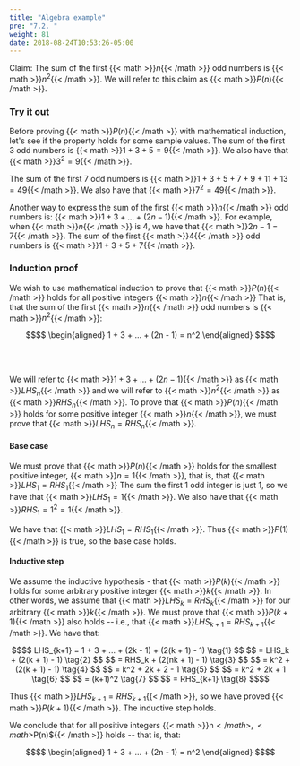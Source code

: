 ```yaml
---
title: "Algebra example"
pre: "7.2. "
weight: 81
date: 2018-08-24T10:53:26-05:00
---
```


Claim: The sum of the first {{< math >}}$n${{< /math >}} odd numbers is {{< math >}}$n^2${{< /math >}}. We will refer to this claim as {{< math >}}$P(n)${{< /math >}}.

### Try it out

Before proving {{< math >}}$P(n)${{< /math >}} with mathematical induction, let's see if the property holds for some sample values. The sum of the first 3 odd numbers is {{< math >}}$1 + 3 + 5 = 9${{< /math >}}. We also have that {{< math >}}$3^2 = 9${{< /math >}}.

The sum of the first 7 odd numbers is {{< math >}}$1 + 3 + 5 + 7 + 9 + 11 + 13 = 49${{< /math >}}. We also have that {{< math >}}$7^2 = 49${{< /math >}}.

Another way to express the sum of the first {{< math >}}$n${{< /math >}} odd numbers is: {{< math >}}$1 + 3 + ... + (2n - 1)${{< /math >}}. For example, when {{< math >}}$n${{< /math >}} is 4, we have that {{< math >}}$2n - 1 = 7${{< /math >}}. The sum of the first {{< math >}}$4${{< /math >}} odd numbers is {{< math >}}$1 + 3 + 5 + 7${{< /math >}}.

### Induction proof

We wish to use mathematical induction to prove that {{< math >}}$P(n)${{< /math >}} holds for all positive integers {{< math >}}$n${{< /math >}} That is, that the sum of the first {{< math >}}$n${{< /math >}} odd numbers is {{< math >}}$n^2${{< /math >}}:

```math
$$
\begin{aligned}
1 + 3 + ... + (2n - 1) = n^2
\end{aligned}
$$
```

<br>
<br>

We will refer to {{< math >}}$1 + 3 + ... + (2n - 1)${{< /math >}} as {{< math >}}$LHS_n${{< /math >}} and we will refer to {{< math >}}$n^2${{< /math >}} as {{< math >}}$RHS_n${{< /math >}}. To prove that {{< math >}}$P(n)${{< /math >}} holds for some positive integer {{< math >}}$n${{< /math >}}, we must prove that {{< math >}}$LHS_n = RHS_n${{< /math >}}.

#### Base case

We must prove that {{< math >}}$P(n)${{< /math >}} holds for the smallest positive integer, {{< math >}}$n = 1${{< /math >}}, that is, that {{< math >}}$LHS_1 = RHS_1${{< /math >}}  The sum the first 1 odd integer is just 1, so we have that {{< math >}}$LHS_1 = 1${{< /math >}}. We also have that {{< math >}}$RHS_1 = 1^2 = 1${{< /math >}}.

We have that {{< math >}}$LHS_1 = RHS_1${{< /math >}}. Thus {{< math >}}$P(1)${{< /math >}} is true, so the base case holds.

#### Inductive step

We assume the inductive hypothesis - that {{< math >}}$P(k)${{< /math >}} holds for some arbitrary positive integer {{< math >}}$k${{< /math >}}. In other words, we assume that {{< math >}}$LHS_k = RHS_k${{< /math >}} for our arbitrary {{< math >}}$k${{< /math >}}. We must prove that {{< math >}}$P(k+1)${{< /math >}} also holds -- i.e., that {{< math >}}$LHS_{k+1} = RHS_{k+1}${{< /math >}}. We have that:

```math
$$
LHS_{k+1} = 1 + 3 + ... + (2k - 1) + (2(k + 1) - 1) \tag{1}
$$
$$
= LHS_k + (2(k + 1) - 1) \tag{2}
$$
$$
= RHS_k + (2(nk + 1) - 1) \tag{3}
$$
$$
= k^2 + (2(k + 1) - 1) \tag{4}
$$
$$
= k^2 + 2k + 2 - 1 \tag{5}
$$
$$
= k^2 + 2k + 1 \tag{6}
$$
$$
= (k+1)^2 \tag{7}
$$
$$
= RHS_{k+1} \tag{8}
$$
```

Thus {{< math >}}$LHS_{k+1} = RHS_{k+1}${{< /math >}}, so we have proved {{< math >}}$P(k+1)${{< /math >}}. The inductive step holds.

We conclude that for all positive integers {{< math >}}n${{< /math >}}, {{< math >}}$P(n)${{< /math >}} holds  -- that is, that:

```math
$$
\begin{aligned}
1 + 3 + ... + (2n - 1) = n^2
\end{aligned}
$$
```